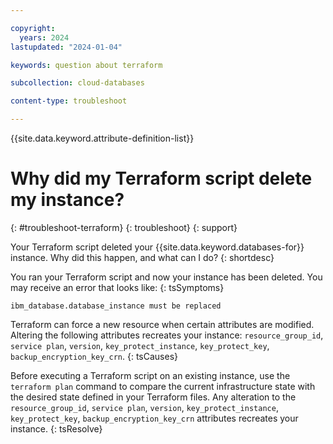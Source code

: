```yaml
---

copyright:
  years: 2024
lastupdated: "2024-01-04"

keywords: question about terraform

subcollection: cloud-databases

content-type: troubleshoot

---
```


{{site.data.keyword.attribute-definition-list}}

<!-- Remember that this is the individual topic template for each troubleshooting entry that belongs in a troubleshooting topic group in the Help left nav group. For more information, see the guidance page: https://test.cloud.ibm.com/docs/writing?topic=writing-troubleshooting-topics-->

# Why did my Terraform script delete my instance?
{: #troubleshoot-terraform}
{: troubleshoot}
{: support}

Your Terraform script deleted your {{site.data.keyword.databases-for}} instance. Why did this happen, and what can I do?
{: shortdesc}

You ran your Terraform script and now your instance has been deleted. You may receive an error that looks like:
{: tsSymptoms}

```text
ibm_database.database_instance must be replaced
```

Terraform can force a new resource when certain attributes are modified. Altering the following attributes recreates your instance: `resource_group_id`, `service plan`, `version`, `key_protect_instance`, `key_protect_key`, `backup_encryption_key_crn`.
{: tsCauses}

Before executing a Terraform script on an existing instance, use the `terraform plan` command to compare the current infrastructure state with the desired state defined in your Terraform files. Any alteration to the `resource_group_id`, `service plan`, `version`, `key_protect_instance`, `key_protect_key`, `backup_encryption_key_crn` attributes recreates your instance.
{: tsResolve}

